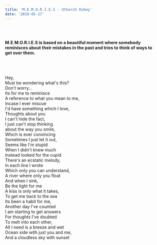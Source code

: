 ```yaml
---
title: 'M.E.M.O.R.I.E.S - Utkarsh Dubey'
date: '2019-05-17'
---
```


<br>
<br>

**M.E.M.O.R.I.E.S is based on a beautiful moment where somebody reminisces about their mistakes in the past and tries to think of ways to get over them.**

<br>
<br>

<br>
Hey,
<br>
Must be wondering what's this?<br>
Don't worry...<br>
Its for me to reminisce<br>
A reference to what you mean to me,<br>
Incase I ever miscue<br>
I'd have something which I love,<br>
Thoughts about you<br>
I can't hide the fact,<br>
I just can't stop thinking<br>
about the way you smile,<br>
Which is ever convincing<br>
Sometimes I just let it out,<br>
Seems like I'm stupid<br>
When I didn't knew much<br>
Instead looked for the cupid<br>
There's an ecstatic melody,<br>
In each line I wrote<br>
Which only you can understand,<br>
A river where only you float<br>
And when I sink,<br>
Be the light for me<br>
A kiss is only what it takes,<br>
To get me back to the sea<br>
Its been a habit for me,<br>
Another day I've counted<br>
I am starting to get answers<br>
For thoughts I've doubted<br>
To melt into each other,<br>
All I need is a breeze and wet<br>
Ocean side with just you and me,<br>
And a cloudless sky with sunset<br>